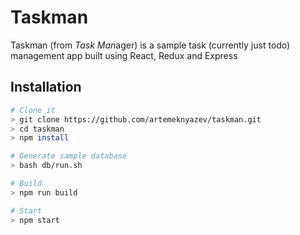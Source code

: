 # Taskman

Taskman (from *Task* *Man*ager) is a sample task (currently just todo) management app built using React, Redux and Express

## Installation

```bash
# Clone it
> git clone https://github.com/artemeknyazev/taskman.git
> cd taskman
> npm install

# Generate sample database
> bash db/run.sh

# Build
> npm run build

# Start
> npm start
```
